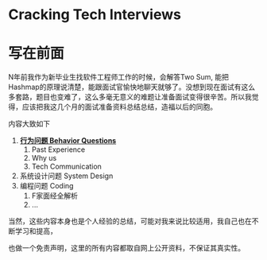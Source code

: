 # Cracking Tech Interviews

# 写在前面

N年前我作为新毕业生找软件工程师工作的时候，会解答Two Sum, 能把Hashmap的原理说清楚，能跟面试官愉快地聊天就够了。没想到现在面试有这么多套路，题目也变难了，这么多毫无意义的难题让准备面试变得很辛苦。所以我觉得，应该把我这几个月的面试准备资料总结总结，造福以后的同胞。

内容大致如下

1. [**行为问题 Behavior Questions**](https://tzheng.gitbooks.io/cracking-technical-interviews/content/behavior-interview.html)
   1. Past Experience
   2. Why us
   3. Tech Communication
2. 系统设计问题 System Design
3. 编程问题 Coding
   1. F家面经全解析
   2. ...

当然，这些内容本身也是个人经验的总结，可能对我来说比较适用，我自己也在不断学习和提高，

也做一个免责声明，这里的所有内容都取自网上公开资料，不保证其真实性。

